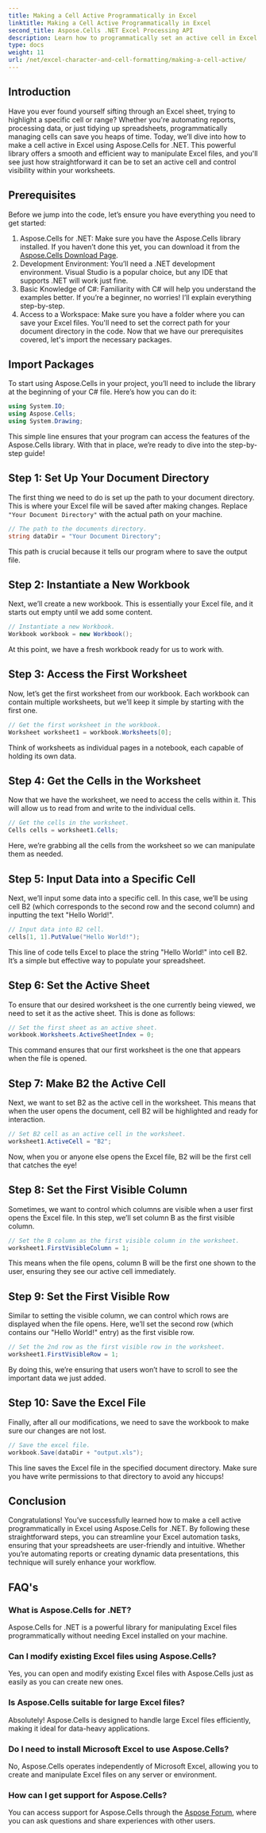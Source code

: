 ```yaml
---
title: Making a Cell Active Programmatically in Excel
linktitle: Making a Cell Active Programmatically in Excel
second_title: Aspose.Cells .NET Excel Processing API
description: Learn how to programmatically set an active cell in Excel using Aspose.Cells for .NET with this comprehensive guide.
type: docs
weight: 11
url: /net/excel-character-and-cell-formatting/making-a-cell-active/
---
```

## Introduction
Have you ever found yourself sifting through an Excel sheet, trying to highlight a specific cell or range? Whether you're automating reports, processing data, or just tidying up spreadsheets, programmatically managing cells can save you heaps of time. Today, we’ll dive into how to make a cell active in Excel using Aspose.Cells for .NET. This powerful library offers a smooth and efficient way to manipulate Excel files, and you'll see just how straightforward it can be to set an active cell and control visibility within your worksheets.
## Prerequisites
Before we jump into the code, let’s ensure you have everything you need to get started:
1. Aspose.Cells for .NET: Make sure you have the Aspose.Cells library installed. If you haven’t done this yet, you can download it from the [Aspose.Cells Download Page](https://releases.aspose.com/cells/net/).
2. Development Environment: You’ll need a .NET development environment. Visual Studio is a popular choice, but any IDE that supports .NET will work just fine.
3. Basic Knowledge of C#: Familiarity with C# will help you understand the examples better. If you’re a beginner, no worries! I’ll explain everything step-by-step.
4. Access to a Workspace: Make sure you have a folder where you can save your Excel files. You'll need to set the correct path for your document directory in the code.
Now that we have our prerequisites covered, let's import the necessary packages.
## Import Packages
To start using Aspose.Cells in your project, you’ll need to include the library at the beginning of your C# file. Here’s how you can do it:
```csharp
using System.IO;
using Aspose.Cells;
using System.Drawing;
```
This simple line ensures that your program can access the features of the Aspose.Cells library. With that in place, we’re ready to dive into the step-by-step guide!
## Step 1: Set Up Your Document Directory
The first thing we need to do is set up the path to your document directory. This is where your Excel file will be saved after making changes. Replace `"Your Document Directory"` with the actual path on your machine.
```csharp
// The path to the documents directory.
string dataDir = "Your Document Directory";
```
This path is crucial because it tells our program where to save the output file.
## Step 2: Instantiate a New Workbook
Next, we’ll create a new workbook. This is essentially your Excel file, and it starts out empty until we add some content.
```csharp
// Instantiate a new Workbook.
Workbook workbook = new Workbook();
```
At this point, we have a fresh workbook ready for us to work with.
## Step 3: Access the First Worksheet
Now, let’s get the first worksheet from our workbook. Each workbook can contain multiple worksheets, but we’ll keep it simple by starting with the first one.
```csharp
// Get the first worksheet in the workbook.
Worksheet worksheet1 = workbook.Worksheets[0];
```
Think of worksheets as individual pages in a notebook, each capable of holding its own data.
## Step 4: Get the Cells in the Worksheet
Now that we have the worksheet, we need to access the cells within it. This will allow us to read from and write to the individual cells.
```csharp
// Get the cells in the worksheet.
Cells cells = worksheet1.Cells;
```
Here, we’re grabbing all the cells from the worksheet so we can manipulate them as needed.
## Step 5: Input Data into a Specific Cell
Next, we’ll input some data into a specific cell. In this case, we’ll be using cell B2 (which corresponds to the second row and the second column) and inputting the text "Hello World!".
```csharp
// Input data into B2 cell.
cells[1, 1].PutValue("Hello World!");
```
This line of code tells Excel to place the string "Hello World!" into cell B2. It’s a simple but effective way to populate your spreadsheet.
## Step 6: Set the Active Sheet
To ensure that our desired worksheet is the one currently being viewed, we need to set it as the active sheet. This is done as follows:
```csharp
// Set the first sheet as an active sheet.
workbook.Worksheets.ActiveSheetIndex = 0;
```
This command ensures that our first worksheet is the one that appears when the file is opened.
## Step 7: Make B2 the Active Cell
Next, we want to set B2 as the active cell in the worksheet. This means that when the user opens the document, cell B2 will be highlighted and ready for interaction.
```csharp
// Set B2 cell as an active cell in the worksheet.
worksheet1.ActiveCell = "B2";
```
Now, when you or anyone else opens the Excel file, B2 will be the first cell that catches the eye!
## Step 8: Set the First Visible Column
Sometimes, we want to control which columns are visible when a user first opens the Excel file. In this step, we’ll set column B as the first visible column.
```csharp
// Set the B column as the first visible column in the worksheet.
worksheet1.FirstVisibleColumn = 1;
```
This means when the file opens, column B will be the first one shown to the user, ensuring they see our active cell immediately.
## Step 9: Set the First Visible Row
Similar to setting the visible column, we can control which rows are displayed when the file opens. Here, we’ll set the second row (which contains our "Hello World!" entry) as the first visible row.
```csharp
// Set the 2nd row as the first visible row in the worksheet.
worksheet1.FirstVisibleRow = 1;
```
By doing this, we’re ensuring that users won’t have to scroll to see the important data we just added.
## Step 10: Save the Excel File
Finally, after all our modifications, we need to save the workbook to make sure our changes are not lost.
```csharp
// Save the excel file.
workbook.Save(dataDir + "output.xls");
```
This line saves the Excel file in the specified document directory. Make sure you have write permissions to that directory to avoid any hiccups!
## Conclusion
Congratulations! You’ve successfully learned how to make a cell active programmatically in Excel using Aspose.Cells for .NET. By following these straightforward steps, you can streamline your Excel automation tasks, ensuring that your spreadsheets are user-friendly and intuitive. Whether you’re automating reports or creating dynamic data presentations, this technique will surely enhance your workflow.
## FAQ's
### What is Aspose.Cells for .NET?
Aspose.Cells for .NET is a powerful library for manipulating Excel files programmatically without needing Excel installed on your machine.
### Can I modify existing Excel files using Aspose.Cells?
Yes, you can open and modify existing Excel files with Aspose.Cells just as easily as you can create new ones.
### Is Aspose.Cells suitable for large Excel files?
Absolutely! Aspose.Cells is designed to handle large Excel files efficiently, making it ideal for data-heavy applications.
### Do I need to install Microsoft Excel to use Aspose.Cells?
No, Aspose.Cells operates independently of Microsoft Excel, allowing you to create and manipulate Excel files on any server or environment.
### How can I get support for Aspose.Cells?
You can access support for Aspose.Cells through the [Aspose Forum](https://forum.aspose.com/c/cells/9), where you can ask questions and share experiences with other users.

